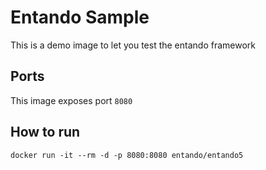 # Entando Sample

This is a demo image to let you test the entando framework

## Ports

This image exposes port `8080`

## How to run

`docker run -it --rm -d -p 8080:8080 entando/entando5`